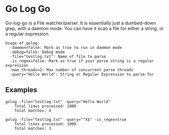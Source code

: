 # Go Log Go
Go-log-go is a File watcher/parser. It is essentially just a dumbed-down grep, with a daemon mode. You can have it scan a file for either a string, or a regular expression.

    Usage of golog:
      -daemon=false: Mark as true to run in daemon mode
      -debug=false: Debug mode
      -file="testlog.txt": Name of file to parse
      -is_regex=false: Mark as true if your parse string is a regular expression
      -max_threads=2: Max number of concurrent parse threads
      -query="Hello World": String or Regular Expression to parse for

## Examples
    golog -file="testlog.txt" -query="Hello World"
        Total lines processed: 1000
        Total matches: 4

    golog -file="testlog.txt" -query="^X$" -is_regex=true
        Total lines processed: 1000
        Total matches: 3
